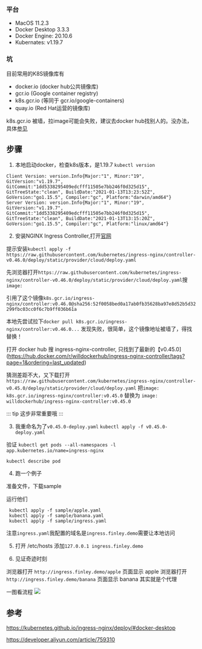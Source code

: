 ### 平台
* MacOS 11.2.3
* Docker Desktop 3.3.3
* Docker Engine: 20.10.6
* Kubernates: v1.19.7

### 坑

目前常用的K8S镜像库有

* docker.io (docker hub公共镜像库)
* gcr.io (Google container registry)
* k8s.gcr.io (等同于 gcr.io/google-containers)
* quay.io (Red Hat运营的镜像库)

k8s.gcr.io 被墙，拉image可能会失败，建议去docker hub找别人的。没办法，具体[参见](https://developer.aliyun.com/article/759310)

## 步骤

1. 本地启动docker，检查k8s版本，是1.19.7
`kubectl version`
```
Client Version: version.Info{Major:"1", Minor:"19", GitVersion:"v1.19.7", GitCommit:"1dd5338295409edcfff11505e7bb246f0d325d15", GitTreeState:"clean", BuildDate:"2021-01-13T13:23:52Z", GoVersion:"go1.15.5", Compiler:"gc", Platform:"darwin/amd64"}
Server Version: version.Info{Major:"1", Minor:"19", GitVersion:"v1.19.7", GitCommit:"1dd5338295409edcfff11505e7bb246f0d325d15", GitTreeState:"clean", BuildDate:"2021-01-13T13:15:20Z", GoVersion:"go1.15.5", Compiler:"gc", Platform:"linux/amd64"}
```
2. 安装NGINX Ingress Controller,打开[官网](https://kubernetes.github.io/ingress-nginx/deploy/#docker-desktop)

提示安装`kubectl apply -f https://raw.githubusercontent.com/kubernetes/ingress-nginx/controller-v0.46.0/deploy/static/provider/cloud/deploy.yaml`

先浏览器打开`https://raw.githubusercontent.com/kubernetes/ingress-nginx/controller-v0.46.0/deploy/static/provider/cloud/deploy.yaml`搜`image:`

引用了这个镜像`k8s.gcr.io/ingress-nginx/controller:v0.46.0@sha256:52f0058bed0a17ab0fb35628ba97e8d52b5d32299fbc03cc0f6c7b9ff036b61a`

本地先尝试拉下`docker pull k8s.gcr.io/ingress-nginx/controller:v0.46.0...` 发现失败，很简单，这个镜像地址被墙了，得找替换！

打开 docker hub 搜 ingress-nginx-controller, 只找到了最新的【v0.45.0](https://hub.docker.com/r/willdockerhub/ingress-nginx-controller/tags?page=1&ordering=last_updated)

猜测差距不大，又下载打开`https://raw.githubusercontent.com/kubernetes/ingress-nginx/controller-v0.45.0/deploy/static/provider/cloud/deploy.yaml`
把`image: k8s.gcr.io/ingress-nginx/controller:v0.45.0` 替换为 `image: willdockerhub/ingress-nginx-controller:v0.45.0`

::: tip
这步非常重要哦
:::

3. 我重命名为了`v0.45.0-deploy.yaml`
`kubectl apply -f v0.45.0-deploy.yaml`

验证
`kubectl get pods --all-namespaces -l app.kubernetes.io/name=ingress-nginx`

`kubectl describe pod`

4. 跑一个例子

准备文件，下载sample

运行他们
```
 kubectl apply -f sample/apple.yaml 
 kubectl apply -f sample/banana.yaml 
 kubectl apply -f sample/ingress.yaml 
```

注意`ingress.yaml`我配置的域名是`ingress.finley.demo`需要让本地访问

5. 打开 /etc/hosts
添加`127.0.0.1 ingress.finley.demo`

6. 见证奇迹时刻

浏览器打开 `http://ingress.finley.demo/apple` 页面显示 apple
浏览器打开 `http://ingress.finley.demo/banana` 页面显示 banana
其实就是个代理

一图看流程
![](https://gitee.com/Finley/upic/raw/master/picGo/20210603144746.png)

## 参考

https://kubernetes.github.io/ingress-nginx/deploy/#docker-desktop

https://developer.aliyun.com/article/759310
